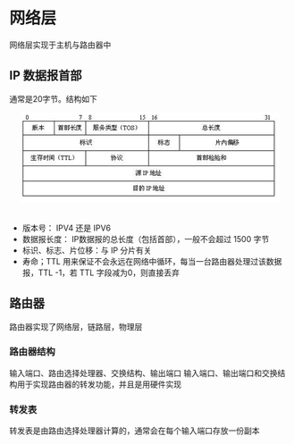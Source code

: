 # 网络层
网络层实现于主机与路由器中
## IP 数据报首部
通常是20字节。结构如下
<div align="center"> <img src="pic/TCP.png" width=""/> </div><br>

- 版本号： IPV4 还是 IPV6
- 数据报长度： IP数据报的总长度（包括首部），一般不会超过 1500 字节
- 标识、标志、片位移：与 IP 分片有关
- 寿命；TTL 用来保证不会永远在网络中循环，每当一台路由器处理过该数据报，TTL -1，若 TTL 字段减为0，则直接丢弃

## 路由器
路由器实现了网络层，链路层，物理层
### 路由器结构
输入端口、路由选择处理器、交换结构、输出端口
输入端口、输出端口和交换结构用于实现路由器的转发功能，并且是用硬件实现
### 转发表
转发表是由路由选择处理器计算的，通常会在每个输入端口存放一份副本
